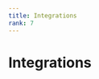 ```yaml
---
title: Integrations
rank: 7
---
```


# Integrations

<PageList :data="data" :prefix="['guide', 'integrations']" />

<script setup>
import PageList from "@theme/components/PageList.vue";
import { data } from "./index.data.ts";
</script>
